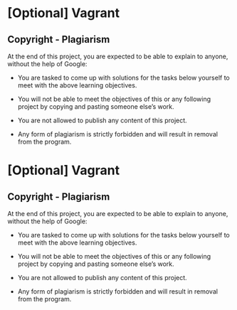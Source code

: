 # [Optional] Vagrant

## Copyright - Plagiarism

At the end of this project, you are expected to be able to explain to anyone, without the help of Google:


* You are tasked to come up with solutions for the tasks below yourself to meet with the above learning objectives.

* You will not be able to meet the objectives of this or any following project by copying and pasting someone else’s work.

* You are not allowed to publish any content of this project.

* Any form of plagiarism is strictly forbidden and will result in removal from the program.
# [Optional] Vagrant

## Copyright - Plagiarism

At the end of this project, you are expected to be able to explain to anyone, without the help of Google:


* You are tasked to come up with solutions for the tasks below yourself to meet with the above learning objectives.

* You will not be able to meet the objectives of this or any following project by copying and pasting someone else’s work.

* You are not allowed to publish any content of this project.

* Any form of plagiarism is strictly forbidden and will result in removal from the program.

